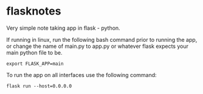 # flasknotes
Very simple note taking app in flask - python.


If running in linux, run the following bash command prior to running the app, or change the name of main.py to app.py or whatever flask expects your main python file to be.
```
export FLASK_APP=main
```

To run the app on all interfaces use the following command:
```
flask run --host=0.0.0.0
```
